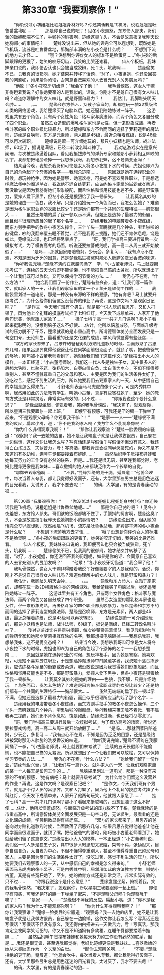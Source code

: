 # 　　第330章 “我要观察你！”
　　“你没说过小夜姐姐比程姐姐身材好吗？你还笑话我是飞机场，说程姐姐是吐鲁番盆地呢……”
　　那是你自己说的吧？！见冬小夜羞怒，东方怜人鄙夷，哥们骇的饭碗都端不住了，手颤抖的厉害啊，楚缘这臭丫头，不会是故意报复我昨天说她胸部小的事情吧？
　　楚缘没说出来，但从她的话完全可以遐想到，既然她是飞机场，流苏是吐鲁番盆地，那胸部丰满的冬小夜会是什么呢？
　　不想到下流的地方去才怪……
　　“哦？没想到你评价女人的标准不是脸蛋啊……”冬小夜的后脚跟踩的更狠了，她笑的咬牙切齿，我笑的比哭还难看。
　　仙人个板板，我妹妹亲口说的，我即便否认也只会被当成狡辩，死丫头，坑我啊……
　　楚缘偷笑不已，见我真的很郁闷，她才结束并转移了话题，“对了，小夜姐姐，你还没回答我的问题呢，如果是你的话，会同意自己喜欢的人去冒充别人的男朋友吗？”
　　“他敢！”冬小夜咬牙切齿道：“我会宰了他！”
　　我毛骨悚然，这女人干嘛非得瞪着我说？好像她要宰的人是我似的，话说，你刚才不是说自己很有女人味儿吗？难道你理解中的女人味儿，就是野蛮和暴力？！
　　我估计，我脚趾头明天会肿……
　　。。。
　　楚缘和东方怜人，女孩子家家的，却都在玩一款2D横版格斗类的网络游戏，我给楚缘买了电脑以后，她还逼我陪她练过一阵子。
　　这游戏里共有五个角色，只有两个女性角色：格斗家与魔法师，而两个角色又各自分成了四个职业。
　　虽然乙女造型的爆乳格斗家也是女性，但一来形象成熟，再者格斗家的四个职业都比较暴力，所以楚缘和东方不约而同的选择了萝莉造型的魔法师，楚缘是召唤师，东方是元素师，两人都是45级，最近总嚷着练级，说是48级可以再次转职。
　　楚缘说是萧一可介绍她玩的，那只小妖精也是法师，战斗法师，60级了，据说是满级，已经二转改名叫斗神了。
　　我对这游戏实在是意兴阑珊，每次被楚缘逼着组队，看见我挺拔帅气的弹药专家和她那小萝莉相互辉映的名字，我都想把电脑砸掉——我想杀我哥，我想杀我妹，这不是俩变态吗？！
　　结果当今晚，我想杀我哥和可怜是女人将冬小夜拉下水的时候，虎姐也即兴为自己的角色起了个恐怖的名字——我想杀楚南……
　　原因就是她在选择职业的时候，想玩神枪手，因为她是警察，她喜欢枪，可是她不喜欢男性职业，于是想选择魔法师中的魔道学者，我说她不适合练萝莉，应该练格斗家里的街霸或者柔道，我没敢说是因为我觉得她们形象般配，而且性格和惯用技能也差不多，都是野蛮暴力，爱摔人爱下黑手，但冬小夜还是狠狠给了我一顿拳头。
　　让我莫名其妙的是她的理由——色狼，我不解，只是介绍她玩一个角色而已，我怎么色她了？难道是因为格斗家职业穿的衣服比较少？还是她们都有一个共同的生理特征——胸部很大……
　　虽然无端端的扁了我一顿以示不满，但她还是选择了最暴力的街霸，而且似乎很理所应当的起了那个名字……
　　楚缘用我的电脑带着冬小夜练级，而东方则手把手的教冬小夜怎么操作，三个丫头一蒸腾就是几个钟头，噼里啪啦的敲键盘，吵的我翻来覆去睡不着觉，若不是我再三提醒，她们还不肯休息呢，饶是如此，楚缘洗过澡，也已经将尽零点了。
　　“哥，我们学校高三要进行最后一次模拟考试，为了模仿高考的场面，听说还要拉警戒线呢，高一高二从周三就开始放假了……”
　　“是吗……那就回家陪陪爸妈，少玩会，多复习……”我有点心不在焉，不知是因为乏乏的困意，还是楚缘钻进被窝时那沁人肺腑的洗发香波的味道。
　　“你听我说完嘛，”楚缘不满的在我腰间捅了一拳，“小古董老师说，马上就要期末考试了，连续的五天长假即不能偷懒，也不能把自己搞的太紧张，所以就想出了一个让我们既可以放松，又可以保持学习节奏的方法……”
　　我仍心不在焉，“什么方法？”
　　“她给我们留了一份作业，”楚缘有些兴奋，道：“让我们写一篇作文，就叫家人的一天，让我们观察家里的某一个人每天是如何工作的……”
　　我脑袋里划过一道电光，那是一种没有来源的不祥的预感，“她有病吧？马上就要升级考试了，为什么给你们留这么没营养的作业？再说，这是作文吗？是观察日记吧？”
　　“是作文，今天我们班有个男生，就是那个讨人厌的吕思齐，又和人打架了，因为他上个礼拜的摸底考试挂了七科红灯，今天发下成绩单来，人家开了他两句玩笑，他就跟人家急了……”
　　挂了七科？高一一共才几门课啊？那小子看起来挺聪明的，没想到脑子这么不好使……估计，他所以恼羞成怒，与面临升级考试的压力脱不了干系，楚缘就读的是市重点高中，所谓德智体美劳全面发展只是一句空口号，无论师生，最看重的还是文化课的成绩，学风稍微显得有些迂腐……
　　“双方的家长都来了，吕思齐的爸爸向对方赔礼道歉的时候，当面数落了吕思齐几句，结果吕思齐觉得他爸爸让他在同学面前很没面子，就顶了嘴，把他爸爸气的够呛，刚巧被小古董老师看到了，她就给我们留了这篇作文，”楚缘摆出小大人的模样，一本正经道：“小古董老师说，我们这一代人多是独生子女，其中很多人的思想太狭隘，桀骜不羁，张扬胆大，自尊自信自负，太自我为中心，不但不懂得尊重别人，甚至不懂得尊重自己的父母和家人，主要是因为我们的生活条件太好了，没吃过苦，感觉不到生活的压力，所以她要我们去观察家人的一天，从中感悟自己的幸福是怎么得来的。”
　　小舒老师表面马马虎虎的像个呆子，可是内秀其中啊，居然用如此的方法教育学生，叫她小古董，真是有些冤枉她了，至少，她的教育方式还是非常灵活，非常实际有效的，只不过……
　　“你跟我说这个是什么意思？”
　　楚缘盘腿坐起，俯视着我，笑的我毛骨悚然，“我决定了，就观察你，所以星期三我要跟你一起上班。”
　　即便早有预感，可我还是吓的腾一下弹坐了起来，“不是观察父母吗？你观察我干嘛？！”
　　“是家——人——”楚缘很不满我的反应，扁起小嘴，道：“你不是我的家人吗？我为什么不能观察你啊？”
　　“你为什么非得观察我啊？！”
　　“那你让我观察谁？”楚缘一脸委屈的牢骚道：“观察妈？我一去她的店里，她不是让我端盘子就是让我做收银员，自己躲在一边偷懒，这作文你让我怎么写？写真话还是写假话？写假话不但没有意义，我还得白白搭进去一天做苦力，亏！写真话，那我肯定会被同学笑话死的，你又不是不知道妈有多幼稚，连睡午觉都要搂着布娃娃……”
　　虽然后妈睡午觉搂布娃娃和她每天努力的工作没有必然的联系，但是……我还是很无语，甚至连我都觉得，老妈比楚缘更像是我妹妹……喜欢撒娇的她从来都缺乏作为一个长辈的自觉。
　　“那你去观察爸啊……”
　　“不要，”楚缘拒绝的更干脆，蹙眉道：“他就会吹牛，每次当着人夸我，都让我觉得好没面子，还有，大学里那些男生总是用色迷迷的目光看我，太讨厌了，我才不要去呢！”
　　的确，大学里，有的是青春躁动的狼……

　　第330章 “我要观察你！”
　　“你没说过小夜姐姐比程姐姐身材好吗？你还笑话我是飞机场，说程姐姐是吐鲁番盆地呢……”
　　那是你自己说的吧？！见冬小夜羞怒，东方怜人鄙夷，哥们骇的饭碗都端不住了，手颤抖的厉害啊，楚缘这臭丫头，不会是故意报复我昨天说她胸部小的事情吧？
　　楚缘没说出来，但从她的话完全可以遐想到，既然她是飞机场，流苏是吐鲁番盆地，那胸部丰满的冬小夜会是什么呢？
　　不想到下流的地方去才怪……
　　“哦？没想到你评价女人的标准不是脸蛋啊……”冬小夜的后脚跟踩的更狠了，她笑的咬牙切齿，我笑的比哭还难看。
　　仙人个板板，我妹妹亲口说的，我即便否认也只会被当成狡辩，死丫头，坑我啊……
　　楚缘偷笑不已，见我真的很郁闷，她才结束并转移了话题，“对了，小夜姐姐，你还没回答我的问题呢，如果是你的话，会同意自己喜欢的人去冒充别人的男朋友吗？”
　　“他敢！”冬小夜咬牙切齿道：“我会宰了他！”
　　我毛骨悚然，这女人干嘛非得瞪着我说？好像她要宰的人是我似的，话说，你刚才不是说自己很有女人味儿吗？难道你理解中的女人味儿，就是野蛮和暴力？！
　　我估计，我脚趾头明天会肿……
　　。。。
　　楚缘和东方怜人，女孩子家家的，却都在玩一款2D横版格斗类的网络游戏，我给楚缘买了电脑以后，她还逼我陪她练过一阵子。
　　这游戏里共有五个角色，只有两个女性角色：格斗家与魔法师，而两个角色又各自分成了四个职业。
　　虽然乙女造型的爆乳格斗家也是女性，但一来形象成熟，再者格斗家的四个职业都比较暴力，所以楚缘和东方不约而同的选择了萝莉造型的魔法师，楚缘是召唤师，东方是元素师，两人都是45级，最近总嚷着练级，说是48级可以再次转职。
　　楚缘说是萧一可介绍她玩的，那只小妖精也是法师，战斗法师，60级了，据说是满级，已经二转改名叫斗神了。
　　我对这游戏实在是意兴阑珊，每次被楚缘逼着组队，看见我挺拔帅气的弹药专家和她那小萝莉相互辉映的名字，我都想把电脑砸掉——我想杀我哥，我想杀我妹，这不是俩变态吗？！
　　结果当今晚，我想杀我哥和可怜是女人将冬小夜拉下水的时候，虎姐也即兴为自己的角色起了个恐怖的名字——我想杀楚南……
　　原因就是她在选择职业的时候，想玩神枪手，因为她是警察，她喜欢枪，可是她不喜欢男性职业，于是想选择魔法师中的魔道学者，我说她不适合练萝莉，应该练格斗家里的街霸或者柔道，我没敢说是因为我觉得她们形象般配，而且性格和惯用技能也差不多，都是野蛮暴力，爱摔人爱下黑手，但冬小夜还是狠狠给了我一顿拳头。
　　让我莫名其妙的是她的理由——色狼，我不解，只是介绍她玩一个角色而已，我怎么色她了？难道是因为格斗家职业穿的衣服比较少？还是她们都有一个共同的生理特征——胸部很大……
　　虽然无端端的扁了我一顿以示不满，但她还是选择了最暴力的街霸，而且似乎很理所应当的起了那个名字……
　　楚缘用我的电脑带着冬小夜练级，而东方则手把手的教冬小夜怎么操作，三个丫头一蒸腾就是几个钟头，噼里啪啦的敲键盘，吵的我翻来覆去睡不着觉，若不是我再三提醒，她们还不肯休息呢，饶是如此，楚缘洗过澡，也已经将尽零点了。
　　“哥，我们学校高三要进行最后一次模拟考试，为了模仿高考的场面，听说还要拉警戒线呢，高一高二从周三就开始放假了……”
　　“是吗……那就回家陪陪爸妈，少玩会，多复习……”我有点心不在焉，不知是因为乏乏的困意，还是楚缘钻进被窝时那沁人肺腑的洗发香波的味道。
　　“你听我说完嘛，”楚缘不满的在我腰间捅了一拳，“小古董老师说，马上就要期末考试了，连续的五天长假即不能偷懒，也不能把自己搞的太紧张，所以就想出了一个让我们既可以放松，又可以保持学习节奏的方法……”
　　我仍心不在焉，“什么方法？”
　　“她给我们留了一份作业，”楚缘有些兴奋，道：“让我们写一篇作文，就叫家人的一天，让我们观察家里的某一个人每天是如何工作的……”
　　我脑袋里划过一道电光，那是一种没有来源的不祥的预感，“她有病吧？马上就要升级考试了，为什么给你们留这么没营养的作业？再说，这是作文吗？是观察日记吧？”
　　“是作文，今天我们班有个男生，就是那个讨人厌的吕思齐，又和人打架了，因为他上个礼拜的摸底考试挂了七科红灯，今天发下成绩单来，人家开了他两句玩笑，他就跟人家急了……”
　　挂了七科？高一一共才几门课啊？那小子看起来挺聪明的，没想到脑子这么不好使……估计，他所以恼羞成怒，与面临升级考试的压力脱不了干系，楚缘就读的是市重点高中，所谓德智体美劳全面发展只是一句空口号，无论师生，最看重的还是文化课的成绩，学风稍微显得有些迂腐……
　　“双方的家长都来了，吕思齐的爸爸向对方赔礼道歉的时候，当面数落了吕思齐几句，结果吕思齐觉得他爸爸让他在同学面前很没面子，就顶了嘴，把他爸爸气的够呛，刚巧被小古董老师看到了，她就给我们留了这篇作文，”楚缘摆出小大人的模样，一本正经道：“小古董老师说，我们这一代人多是独生子女，其中很多人的思想太狭隘，桀骜不羁，张扬胆大，自尊自信自负，太自我为中心，不但不懂得尊重别人，甚至不懂得尊重自己的父母和家人，主要是因为我们的生活条件太好了，没吃过苦，感觉不到生活的压力，所以她要我们去观察家人的一天，从中感悟自己的幸福是怎么得来的。”
　　小舒老师表面马马虎虎的像个呆子，可是内秀其中啊，居然用如此的方法教育学生，叫她小古董，真是有些冤枉她了，至少，她的教育方式还是非常灵活，非常实际有效的，只不过……
　　“你跟我说这个是什么意思？”
　　楚缘盘腿坐起，俯视着我，笑的我毛骨悚然，“我决定了，就观察你，所以星期三我要跟你一起上班。”
　　即便早有预感，可我还是吓的腾一下弹坐了起来，“不是观察父母吗？你观察我干嘛？！”
　　“是家——人——”楚缘很不满我的反应，扁起小嘴，道：“你不是我的家人吗？我为什么不能观察你啊？”
　　“你为什么非得观察我啊？！”
　　“那你让我观察谁？”楚缘一脸委屈的牢骚道：“观察妈？我一去她的店里，她不是让我端盘子就是让我做收银员，自己躲在一边偷懒，这作文你让我怎么写？写真话还是写假话？写假话不但没有意义，我还得白白搭进去一天做苦力，亏！写真话，那我肯定会被同学笑话死的，你又不是不知道妈有多幼稚，连睡午觉都要搂着布娃娃……”
　　虽然后妈睡午觉搂布娃娃和她每天努力的工作没有必然的联系，但是……我还是很无语，甚至连我都觉得，老妈比楚缘更像是我妹妹……喜欢撒娇的她从来都缺乏作为一个长辈的自觉。
　　“那你去观察爸啊……”
　　“不要，”楚缘拒绝的更干脆，蹙眉道：“他就会吹牛，每次当着人夸我，都让我觉得好没面子，还有，大学里那些男生总是用色迷迷的目光看我，太讨厌了，我才不要去呢！”
　　的确，大学里，有的是青春躁动的狼……
